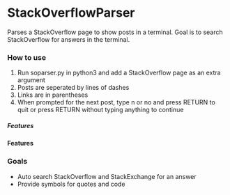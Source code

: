 # StackOverflowParser
Parses a StackOverflow page to show posts in a terminal. 
Goal is to search StackOverflow for answers in the terminal.

### How to use
1. Run soparser.py in python3 and add a StackOverflow page as an extra argument
2. Posts are seperated by lines of dashes
3. Links are in parentheses
4. When prompted for the next post, type n or no and press RETURN to quit or press RETURN without typing anything to continue

##### Features
__Features__

### Goals
- Auto search StackOverflow and StackExchange for an answer
- Provide symbols for quotes and code
